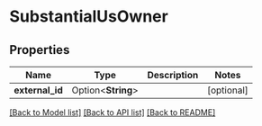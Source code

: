 # SubstantialUsOwner

## Properties

Name | Type | Description | Notes
------------ | ------------- | ------------- | -------------
**external_id** | Option<**String**> |  | [optional]

[[Back to Model list]](../README.md#documentation-for-models) [[Back to API list]](../README.md#documentation-for-api-endpoints) [[Back to README]](../README.md)


